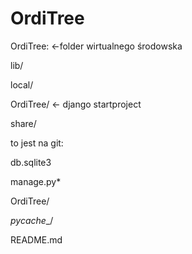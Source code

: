# OrdiTree
OrdiTree: <-folder wirtualnego środowska 

lib/

local/

OrdiTree/ <- django startproject

share/


  to jest na git:

  db.sqlite3

  manage.py*

  OrdiTree/

  _pycache__/

  README.md
